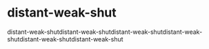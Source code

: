 # distant-weak-shut
distant-weak-shutdistant-weak-shutdistant-weak-shutdistant-weak-shutdistant-weak-shutdistant-weak-shut
